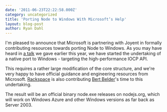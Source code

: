 ```yaml
---
date: '2011-06-23T22:22:58.000Z'
category: uncategorized
title: 'Porting Node to Windows With Microsoft’s Help'
layout: blog-post
author: Ryan Dahl
---
```


I'm pleased to announce that Microsoft is partnering with Joyent in formally contributing resources towards porting Node to Windows. As you may have heard in [a talk](/static/documents/nodeconf.pdf) we gave earlier this year, we have started the undertaking of a native port to Windows - targeting the high-performance IOCP API.

This requires a rather large modification of the core structure, and we're very happy to have official guidance and engineering resources from Microsoft. [Rackspace](https://www.cloudkick.com/) is also contributing [Bert Belder](https://github.com/piscisaureus)'s time to this undertaking.

The result will be an official binary node.exe releases on nodejs.org, which will work on Windows Azure and other Windows versions as far back as Server 2003.
